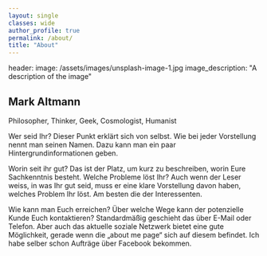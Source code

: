 ```yaml
---
layout: single
classes: wide
author_profile: true
permalink: /about/
title: "About"
---
```

header:
  image: /assets/images/unsplash-image-1.jpg
  image_description: "A description of the image"
  
[//]: # (Create a profile Page Layout, with a good left hand side picture)

## Mark Altmann

Philosopher, Thinker, Geek, Cosmologist, Humanist

Wer seid Ihr? Dieser Punkt erklärt sich von selbst. Wie bei jeder Vorstellung nennt man seinen Namen. Dazu kann man ein paar Hintergrundinformationen geben.

Worin seit ihr gut? Das ist der Platz, um kurz zu beschreiben, worin Eure Sachkenntnis besteht.
Welche Probleme löst Ihr? Auch wenn der Leser weiss, in was Ihr gut seid, muss er eine klare Vorstellung davon haben, welches Problem Ihr löst. Am besten die der Interessenten.

Wie kann man Euch erreichen? Über welche Wege kann der potenzielle Kunde Euch kontaktieren? Standardmäßig geschieht das über E-Mail oder Telefon. Aber auch das aktuelle soziale Netzwerk bietet eine gute Möglichkeit, gerade wenn die „about me page“ sich auf diesem befindet. Ich habe selber schon Aufträge über Facebook bekommen.

[//]: # (Link your profiles in there)

